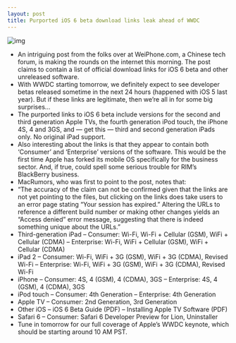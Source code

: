 ```yaml
---
layout: post
title: Purported iOS 6 beta download links leak ahead of WWDC
---
```

![img](http://media.idownloadblog.com/wp-content/uploads/2012/06/iOS-6.png)
* An intriguing post from the folks over at WeiPhone.com, a Chinese tech forum, is making the rounds on the internet this morning. The post claims to contain a list of official download links for iOS 6 beta and other unreleased software.
* With WWDC starting tomorrow, we definitely expect to see developer betas released sometime in the next 24 hours (happened with iOS 5 last year). But if these links are legitimate, then we’re all in for some big surprises…
* The purported links to iOS 6 beta include versions for the second and third generation Apple TVs, the fourth generation iPod touch, the iPhone 4S, 4 and 3GS, and — get this — third and second generation iPads only. No original iPad support.
* Also interesting about the links is that they appear to contain both ‘Consumer’ and ‘Enterprise’ versions of the software. This would be the first time Apple has forked its mobile OS specifically for the business sector. And, if true, could spell some serious trouble for RIM’s BlackBerry business.
* MacRumors, who was first to point to the post, notes that:
* “The accuracy of the claim can not be confirmed given that the links are not yet pointing to the files, but clicking on the links does take users to an error page stating “Your session has expired.” Altering the URLs to reference a different build number or making other changes yields an “Access denied” error message, suggesting that there is indeed something unique about the URLs.”
* Third-generation iPad – Consumer: Wi-Fi, Wi-Fi + Cellular (GSM), WiFi + Cellular (CDMA) – Enterprise: Wi-Fi, WiFi + Cellular (GSM), WiFi + Cellular (CDMA)
* iPad 2 – Consumer: Wi-Fi, WiFi + 3G (GSM), WiFi + 3G (CDMA), Revised Wi-Fi – Enterprise: Wi-Fi, WiFi + 3G (GSM), WiFi + 3G (CDMA), Revised Wi-Fi
* iPhone – Consumer: 4S, 4 (GSM), 4 (CDMA), 3GS – Enterprise: 4S, 4 (GSM), 4 (CDMA), 3GS
* iPod touch – Consumer: 4th Generation – Enterprise: 4th Generation
* Apple TV – Consumer: 2nd Generation, 3rd Generation
* Other iOS – iOS 6 Beta Guide (PDF) – Installing Apple TV Software (PDF)
* Safari 6 – Consumer: Safari 6 Developer Preview for Lion, Uninstaller
* Tune in tomorrow for our full coverage of Apple’s WWDC keynote, which should be starting around 10 AM PST.

